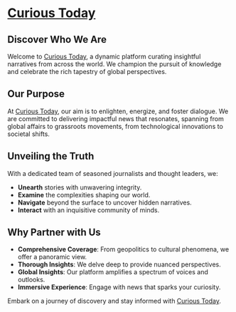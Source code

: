 # [Curious Today](https://curious-today.com)

## Discover Who We Are
Welcome to [Curious Today](https://curious-today.com), a dynamic platform curating insightful narratives from across the world. We champion the pursuit of knowledge and celebrate the rich tapestry of global perspectives.

## Our Purpose
At [Curious Today](https://curious-today.com), our aim is to enlighten, energize, and foster dialogue. We are committed to delivering impactful news that resonates, spanning from global affairs to grassroots movements, from technological innovations to societal shifts.

## Unveiling the Truth
With a dedicated team of seasoned journalists and thought leaders, we:
- **Unearth** stories with unwavering integrity.
- **Examine** the complexities shaping our world.
- **Navigate** beyond the surface to uncover hidden narratives.
- **Interact** with an inquisitive community of minds.

## Why Partner with Us
- **Comprehensive Coverage**: From geopolitics to cultural phenomena, we offer a panoramic view.
- **Thorough Insights**: We delve deep to provide nuanced perspectives.
- **Global Insights**: Our platform amplifies a spectrum of voices and outlooks.
- **Immersive Experience**: Engage with news that sparks your curiosity.

Embark on a journey of discovery and stay informed with [Curious Today](https://curious-today.com).
